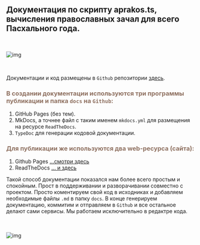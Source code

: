 ## Документация по скрипту aprakos.ts,<br>вычисления православных зачал для всего Пасхального года.

<br>

![img](https://4.bp.blogspot.com/-YwQ8PL9Ml_g/Xc6ViMiv96I/AAAAAAAAEl0/21Cl0nIvEW0bAW5KQfAFevmbZUashMVDwCK4BGAYYCw/s1600/Group%2B2.png)

<br>

Документации и код размещены в `Github` репозитории [здесь](https://github.com/a374ru/aprakos-ts.git).



### <span style="color: #8F7161;">В создании документации используются три программы публикации и папка `docs` на `Github`:

1. GitHub Pages (без тем).
1. MkDocs, а точнее файл с таким именем `mkdocs.yml` для размещения на ресурсе `ReadTheDocs`.
1. `TypeDoc` для генерации кодовой документации.

### <span style="color: #8F7161;">Для публикации же используются два web-ресурса  (сайта):

1. Github Pages […смотри здесь](https://a374ru.github.io/aprakos-ts/)
2. ReadTheDocs [… и здесь ]([aprakos-ts.readthedocs.io](https://aprakos-ts.readthedocs.io/ru/latest/))
   
Такой способ документации показался нам более всего простым и спокойным. Прост в поддерживании и разворачивании совместно с проектом. 
Просто коментируем свой код в исходниках и добавляем необходимые файлы `.md` в папку `docs`.
В конце генерируем документацию, коммитим и отправляем в `Github` и все остальное делают сами сервисы. Мы работаем исключительно в редактре кода.

<br><br>
![img](https://1.bp.blogspot.com/-wFaMiAHx-Y8/YG3EaVrCDFI/AAAAAAAAGZY/IYjO6zFHW5wjj4I_HrssCIShQpMxWMHlgCLcBGAsYHQ/s800/IMG_2094.PNG)


